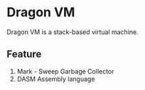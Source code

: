 # Dragon VM
Dragon VM is a stack-based virtual machine.
## Feature
1. Mark - Sweep Garbage Collector
2. DASM Assembly language